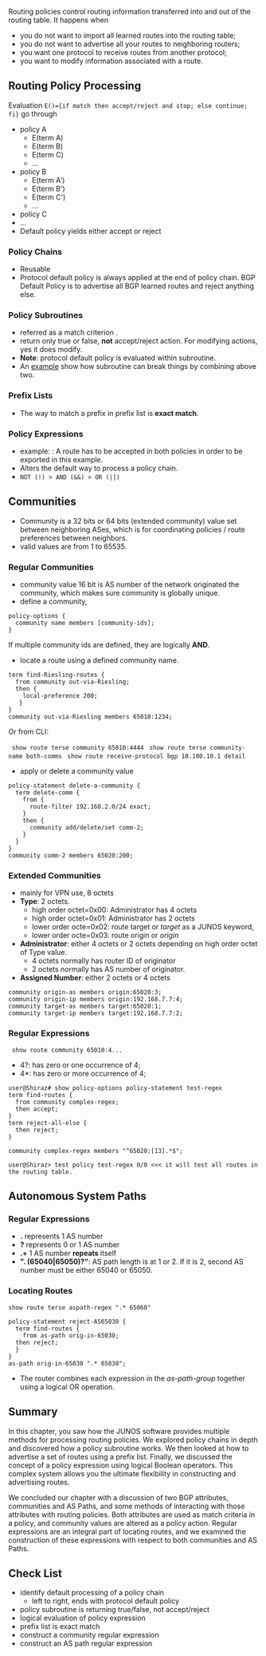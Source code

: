 Routing policies control routing information transferred into and out of the routing table. It happens when

-   you do not want to import all learned routes into the routing table;
-   you do not want to advertise all your routes to neighboring routers;
-   you want one protocol to receive routes from another protocol;
-   you want to modify information associated with a route.

Routing Policy Processing
-------------------------

Evaluation `E()={if match then accept/reject and stop; else continue; fi}` go through

-   policy A
    -   E(term A)
    -   E(term B)
    -   E(term C)
    -   ...
-   policy B
    -   E(term A')
    -   E(term B')
    -   E(term C')
    -   ...
-   policy C
-   ...
-   Default policy yields either accept or reject

### Policy Chains

-   Reusable
-   Protocol default policy is always applied at the end of policy chain. BGP Default Policy is to advertise all BGP learned routes and reject anything else.

### Policy Subroutines

-   referred as a match criterion .
-   return only true or false, **not** accept/reject action. For modifying actions, yes it does modify.
-   **Note**: protocol default policy is evaluated within subroutine.
-   An [example](Policy_Subroutine_Example.md) show how subroutine can break things by combining above two.

### Prefix Lists

-   The way to match a prefix in prefix list is **exact match**.

### Policy Expressions

-   example: : A route has to be accepted in both policies in order to
    be exported in this example.
-   Alters the default way to process a policy chain.
-   `NOT (!) > AND (&&) > OR (||)`

Communities
-----------

-   Community is a 32 bits or 64 bits (extended community) value set between neighboring ASes, which is for coordinating policies / route preferences between neighbors.
-   valid values are from 1 to 65535.

### Regular Communities

-   community value 16 bit is AS number of the network originated the community, which makes sure community is globally unique.
-   define a community,

<!-- -->

    policy-options {
      community name members [community-ids];
    }

If multiple community ids are defined, they are logically **AND**.

- locate a route using a defined community name.

<!-- -->

    term find-Riesling-routes {
      from community out-via-Riesling;
      then {
        local-preference 200;
       }
    }
    community out-via-Riesling members 65010:1234;

Or from CLI:

` show route terse community 65010:4444`
` show route terse community-name both-comms`
` show route receive-protocol bgp 10.100.10.1 detail`

- apply or delete a community value

<!-- -->

    policy-statement delete-a-community {
      term delete-comm {
        from {
          route-filter 192.168.2.0/24 exact;
        }
        then {
          community add/delete/set comm-2;
        }
      }
    }
    community comm-2 members 65020:200;

### Extended Communities

-   mainly for VPN use, 8 octets
-   **Type**: 2 octets.
    -   high order octet=0x00: Administrator has 4 octets
    -   high order octet=0x01: Administrator has 2 octets
    -   lower order octe=0x02: route target or *target* as a JUNOS
        keyword,
    -   lower order octe=0x03: route origin or *origin*
-   **Administrator**: either 4 octets or 2 octets depending on high
    order octet of Type value.
    -   4 octets normally has router ID of originator
    -   2 octets normally has AS number of originator.
-   **Assigned Number**: either 2 octets or 4 octets

<!-- -->

    community origin-as members origin:65020:3;
    community origin-ip members origin:192.168.7.7:4;
    community target-as members target:65020:1;
    community target-ip members target:192.168.7.7:2;

### Regular Expressions

` show route community 65010:4...`

-   4?: has zero or one occurrence of 4;
-   4\*: has zero or more occurrence of 4;

<!-- -->

    user@Shiraz# show policy-options policy-statement test-regex
    term find-routes {
      from community complex-regex;
      then accept;
    }
    term reject-all-else {
      then reject;
    }

    community complex-regex members "^65020:[13].*$";

    user@Shiraz> test policy test-regex 0/0 <<< it will test all routes in the routing table.

Autonomous System Paths
-----------------------

### Regular Expressions

-   **.** represents 1 AS number
-   **?** represents 0 or 1 AS number
-   **.+** 1 AS number **repeats** itself
-   **". (65040\|65050)?"**: AS path length is at 1 or 2. If it is 2, second AS number must be either 65040 or 65050.

### Locating Routes

    show route terse aspath-regex ".* 65060"

    policy-statement reject-AS65030 {
      term find-routes {
        from as-path orig-in-65030;
      then reject;
      }
    }
    as-path orig-in-65030 ".* 65030";

-   The router combines each expression in the *as-path-group* together using a logical OR operation.

Summary
-------

In this chapter, you saw how the JUNOS software provides multiple methods for processing routing policies. We explored policy chains in depth and discovered how a policy subroutine works. We then looked at how to advertise a set of routes using a prefix list. Finally, we discussed the concept of a policy expression using logical Boolean operators. This complex system allows you the ultimate flexibility in constructing and advertising routes.

We concluded our chapter with a discussion of two BGP attributes, communities and AS Paths, and some methods of interacting with those attributes with routing policies. Both attributes are used as match criteria in a policy, and community values are altered as a policy action. Regular expressions are an integral part of locating routes, and we examined the construction of these expressions with respect to both communities and AS Paths.

Check List
----------

-   identify default processing of a policy chain
    -   left to right, ends with protocol default policy
-   policy subroutine is returning true/false, not accept/reject
-   logical evaluation of policy expression
-   prefix list is exact match
-   construct a community regular expression
-   construct an AS path regular expression
